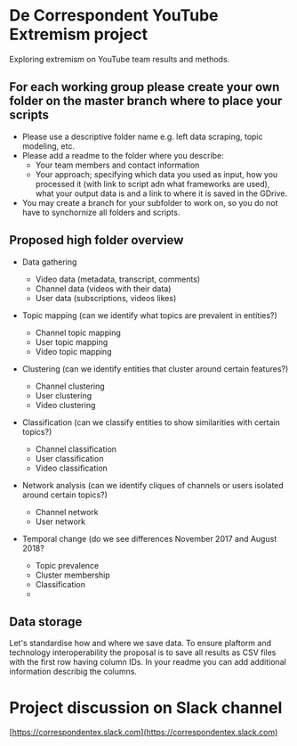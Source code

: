 # De Correspondent YouTube Extremism project
Exploring extremism on YouTube team results and methods.

## For each working group please create your own folder on the master branch where to place your scripts
- Please use a descriptive folder name e.g. left data scraping, topic modeling, etc.
- Please add a readme to the folder where you describe:
  - Your team members and contact information
  - Your approach; specifying which data you used as input, how you processed it (with link to script adn what frameworks are used), what your output data is and a link to where it is saved in the GDrive.
- You may create a branch for your subfolder to work on, so you do not have to synchornize all folders and scripts.

## Proposed high folder overview

- Data gathering
  - Video data (metadata, transcript, comments)
  - Channel data (videos with their data)
  - User data (subscriptions, videos likes)
  
- Topic mapping (can we identify what topics are prevalent in entities?)
  - Channel topic mapping
  - User topic mapping
  - Video topic mapping
  
- Clustering (can we identify entities that cluster around certain features?)
  - Channel clustering
  - User clustering
  - Video clustering
  
- Classification (can we classify entities to show similarities with certain topics?)
  - Channel classification
  - User classification
  - Video classification
  
- Network analysis (can we identify cliques of channels or users isolated around certain topics?)
  - Channel network
  - User network

- Temporal change (do we see differences November 2017 and August 2018?
  - Topic prevalence
  - Cluster membership
  - Classification
  - 
  
## Data storage
Let's standardise how and where we save data. To ensure plaftorm and technology interoperability the proposal is to save all results as CSV files with the first row having column IDs. In your readme you can add additional information describig the columns.

# Project discussion on Slack channel
[https://correspondentex.slack.com](https://correspondentex.slack.com)
